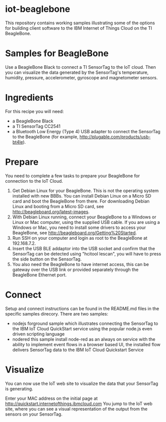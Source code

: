 iot-beaglebone
==============

This repository contains working samples illustrating some of the options for building client software to the IBM Internet of Things Cloud
on the TI BeagleBone.

Samples for BeagleBone
======================
Use a BeagleBone Black to connect a TI SensorTag to the IoT cloud. Then you can visualize the data generated by the SensorTag's temperature, humidity, pressure, accelerometer, gyroscope and magnetometer sensors.

Ingredients
===========
For this recipe you will need:

* a BeagleBone Black
* a TI SensorTag CC2541
* a Bluetooth Low Energy (Type 4) USB adapter to connect the SensorTag to the BeagleBone (for example, http://plugable.com/products/usb-bt4le). 

Prepare
=======
You need to complete a few tasks to prepare your BeagleBone for connection to the IoT Cloud.  
1. Get Debian Linux for your BeagleBone. This is not the operating system installed with new BBBs. You can install Debian Linux on a Micro SD card and boot the BeagleBone from there. For downloading Debian Linux and booting from a Micro SD card, see http://beagleboard.org/latest-images.
2. With Debian Linux running, connect your BeagleBone to a Windows or Linux or Mac computer, using the supplied USB cable. If you are using a Windows or Mac, you need to install some drivers to access your BeagleBone, see http://beagleboard.org/Getting%20Started.
3. Run SSH on your computer and login as root to the BeagleBone at 192.168.7.2.  
4. Insert the USB BLE addaptor into the USB socket and confirm that the SensorTag can be detected using "hcitool lescan", you will have to press the side button on the SensorTag.
5. You also need the BeagleBone to have internet access, this can be gateway over the USB link or provided separately through the BeagleBone Ethernet port.


Connect
=======

Setup and connect instructions can be found in the README.md files in the specific samples direcory.
There are two samples:
* nodejs forground sample which illustrates connecting the SensorTag to the IBM IoT Cloud QuickStart service using the popular node.js even driven scripting language
* nodered this sample install node-red as an always on service with the ability to implement event flows in a browser based UI, the installed flow delivers SensorTag data to the IBM IoT Cloud Quickstart Service



Visualize
=========
You can now use the IoT web site to visualize the data that your SensorTag is generating.

Enter your MAC address on the initial page at http://quickstart.internetofthings.ibmcloud.com
You jump to the IoT web site, where you can see a visual representation of the output from the sensors on your SensorTag.


